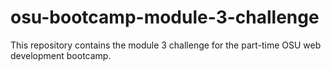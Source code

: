 # osu-bootcamp-module-3-challenge
This repository contains the module 3 challenge for the part-time OSU web development bootcamp.
